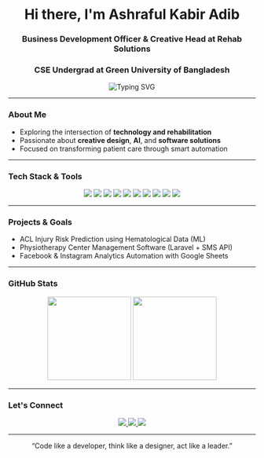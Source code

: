 <h1 align="center">Hi there, I'm Ashraful Kabir Adib</h1>
<h3 align="center">Business Development Officer & Creative Head at Rehab Solutions  
<h3 align="center">CSE Undergrad at Green University of Bangladesh</h3>

<p align="center">
  <img src="https://readme-typing-svg.demolab.com?font=Fira+Code&size=22&pause=1000&color=07fc94&center=true&vCenter=true&width=435&lines=Tech+%E2%9A%9C%EF%B8%8F+Health+%3D+Innovation;Building+PhysioTech+Solutions;Exploring+AI%2C+Automation%2C+and+Design" alt="Typing SVG" />
</p>

---

### About Me
- Exploring the intersection of **technology and rehabilitation**
- Passionate about **creative design**, **AI**, and **software solutions**
- Focused on transforming patient care through smart automation

---

### Tech Stack & Tools

<p align="center">
  <img src="https://img.shields.io/badge/C-00599C?style=for-the-badge&logo=c&logoColor=white"/>
  <img src="https://img.shields.io/badge/C%2B%2B-004482?style=for-the-badge&logo=c%2B%2B&logoColor=white"/>
  <img src="https://img.shields.io/badge/PHP-777BB4?style=for-the-badge&logo=php&logoColor=white"/>
  <img src="https://img.shields.io/badge/Python-3776AB?style=for-the-badge&logo=python&logoColor=white"/>
  <img src="https://img.shields.io/badge/Laravel-F9322C?style=for-the-badge&logo=laravel&logoColor=white"/>
  <img src="https://img.shields.io/badge/MySQL-4479A1?style=for-the-badge&logo=mysql&logoColor=white"/>
  <img src="https://img.shields.io/badge/React-20232A?style=for-the-badge&logo=react&logoColor=61DAFB"/>
  <img src="https://img.shields.io/badge/Git-F05032?style=for-the-badge&logo=git&logoColor=white"/>
  <img src="https://img.shields.io/badge/VSCode-007ACC?style=for-the-badge&logo=visual%20studio%20code&logoColor=white"/>
  <img src="https://img.shields.io/badge/Figma-F24E1E?style=for-the-badge&logo=figma&logoColor=white"/>
</p>

---

### Projects & Goals
- ACL Injury Risk Prediction using Hematological Data (ML)
- Physiotherapy Center Management Software (Laravel + SMS API)
- Facebook & Instagram Analytics Automation with Google Sheets

---

### GitHub Stats

<p align="center">
  <img src="https://github-readme-stats.vercel.app/api?username=ashrafavailable&show_icons=true&theme=default" height="170"/>
  <img src="https://github-readme-streak-stats.herokuapp.com/?user=ashrafavailable&theme=default" height="170"/>
</p>

---

### Let's Connect

<p align="center">
  <a href="mailto:ashraf@rehabsolutionsbd.com">
    <img src="https://img.shields.io/badge/Gmail-D14836?style=for-the-badge&logo=gmail&logoColor=white" />
  </a>
  <a href="https://linkedin.com/in/ashrafisavailable">
    <img src="https://img.shields.io/badge/LinkedIn-blue?style=for-the-badge&logo=linkedin&logoColor=white" />
  </a>
  <a href="https://www.facebook.com/ashrafisavailable">
    <img src="https://img.shields.io/badge/Facebook-1877F2?style=for-the-badge&logo=facebook&logoColor=white" />
  </a>
</p>

---

<p align="center">
  “Code like a developer, think like a designer, act like a leader.”
</p>

